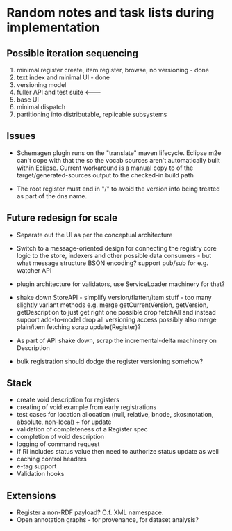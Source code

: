 # Random notes and task lists during implementation

## Possible iteration sequencing

   1. minimal register create, item register, browse, no versioning - done
   1. text index and minimal UI - done
   1. versioning model
   1. fuller API and test suite <---
   1. base UI
   1. minimal dispatch
   1. partitioning into distributable, replicable subsystems

## Issues

   * Schemagen plugin runs on the "translate" maven lifecycle. Eclipse m2e can't cope with that the so the vocab sources aren't automatically built within Eclipse. Current workaround is a manual copy to of the target/generated-sources output to the checked-in build path

   * The root register must end in "/" to avoid the version info being treated as part of the dns name.

## Future redesign for scale

   * Separate out the UI as per the conceptual architecture
   * Switch to a message-oriented design for connecting the registry core logic to the store, indexers and other possible data consumers - but what message structure BSON encoding?
     support pub/sub for e.g. watcher API
   * plugin architecture for validators, use ServiceLoader machinery for that?

   * shake down StoreAPI - simplify version/flatten/item stuff - too many slightly variant methods
     e.g. merge getCurrentVersion, getVersion, getDescription to just get right one
     possible drop fetchAll and instead support add-to-model
     drop all versioning access
     possibly also merge plain/item fetching
     scrap update(Register)?
   * As part of API shake down, scrap the incremental-delta machinery on Description

   * bulk registration should dodge the register versioning somehow?

## Stack

   * create void description for registers
   * creating of void:example from early registrations
   * test cases for location allocation (null, relative, bnode, skos:notation, absolute, non-local) + for update
   * validation of completeness of a Register spec
   * completion of void description
   * logging of command request
   * If RI includes status value then need to authorize status update as well
   * caching control headers
   * e-tag support
   * Validation hooks

## Extensions

   * Register a non-RDF payload?  C.f. XML namespace.
   * Open annotation graphs - for provenance, for dataset analysis?